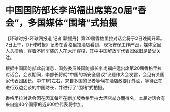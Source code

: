 

# 中国国防部长李尚福出席第20届“香会”，多国媒体“围堵”式拍摄

【环球时报-环球网报道 记者
郭媛丹】第20届香格里拉对话会将于2日晚间开幕。2日上午，《环球时报》记者在香格里拉酒店看到，现场安保工作严密，媒体室里人头攒动，穿着不同军装的人在大厅穿梭，其中中国解放军代表团依旧是备受关注。

根据中国国防部此前消息，国务委员兼国防部长李尚福应邀出席第20届香格里拉对话会，会议期间，李部长将就“中国的新安全倡议”议题作大会发言，会见有关国家代表团团长。中午1时左右，来自多国的记者等候在酒店政要厅外面，等待正在进行双边会谈的中国防长，并进行了“围堵”式拍摄。

香格里拉对话会因在因其每年在新加坡香格里拉大酒店举办而得名，本届对话会有来自逾40个国家的近600位代表将参加。

